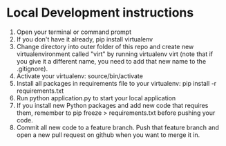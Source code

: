 # Local Development instructions
1. Open your terminal or command prompt
2. If you don't have it already, pip install virtualenv
3. Change directory into outer folder of this repo and create new virtualenvironment called "virt" by running 
	virtualenv virt 
(note that if you give it a different name, you need to add that new name to the .gitignore).
4. Activate your virtualenv: 
	source/bin/activate
5. Install all packages in requirements file to your virtualenv: 
	pip install -r requirements.txt
6. Run 
	python application.py 
to start your local application
7. If you install new Python packages and add new code that requires them, remember to 
	pip freeze > requirements.txt
before pushing your code.
8. Commit all new code to a feature branch. Push that feature branch and open a new pull request on github when you want to merge it in. 

